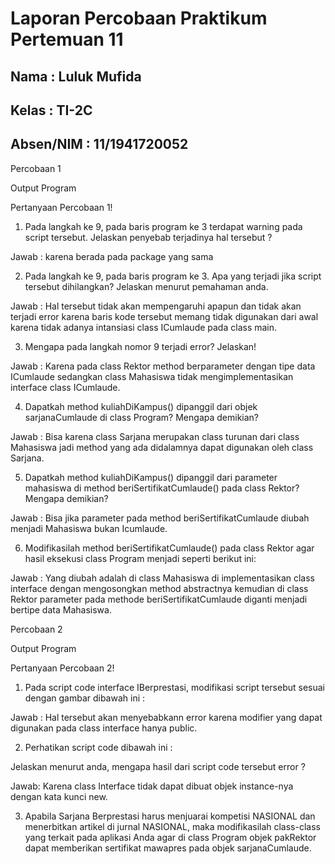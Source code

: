 # Laporan Percobaan Praktikum Pertemuan 11

## Nama : Luluk Mufida

## Kelas : TI-2C

## Absen/NIM : 11/1941720052

Percobaan 1

Output Program

Pertanyaan Percobaan 1!

1. Pada  langkah  ke  9,  pada  baris  program  ke  3  terdapat  warning  pada  script  tersebut. 
Jelaskan penyebab terjadinya hal tersebut ?

Jawab : karena berada pada package yang sama

2. Pada  langkah  ke  9,  pada  baris  program  ke  3.  Apa  yang  terjadi  jika  script  tersebut 
dihilangkan? Jelaskan menurut pemahaman anda.

Jawab : Hal tersebut tidak akan mempengaruhi apapun dan tidak akan terjadi error karena baris kode tersebut memang tidak digunakan dari awal karena tidak adanya intansiasi class ICumlaude pada class main.

3. Mengapa pada langkah nomor 9 terjadi error? Jelaskan!

Jawab : Karena pada class Rektor method berparameter dengan tipe data ICumlaude sedangkan class Mahasiswa tidak mengimplementasikan interface class ICumlaude.

4. Dapatkah method  kuliahDiKampus()  dipanggil dari objek  sarjanaCumlaude  di  class
Program? Mengapa demikian?

Jawab : Bisa karena class Sarjana merupakan class turunan dari class Mahasiswa jadi method yang ada didalamnya dapat digunakan oleh class Sarjana.

5. Dapatkah method  kuliahDiKampus()  dipanggil dari parameter  mahasiswa  di method 
beriSertifikatCumlaude() pada class Rektor? Mengapa demikian?

Jawab : Bisa jika parameter pada method beriSertifikatCumlaude diubah menjadi Mahasiswa bukan Icumlaude.

6. Modifikasilah method beriSertifikatCumlaude() pada class Rektor agar hasil eksekusi 
class Program menjadi seperti berikut ini:

Jawab : Yang diubah adalah di class Mahasiswa di implementasikan class interface dengan mengosongkan method abstractnya kemudian di class Rektor parameter pada methode beriSertifikatCumlaude diganti menjadi bertipe data Mahasiswa.

Percobaan 2

Output Program

Pertanyaan Percobaan 2!

1. Pada script code interface IBerprestasi, modifikasi script tersebut sesuai dengan gambar 
dibawah ini :

Jawab : Hal tersebut akan menyebabkann error karena modifier yang dapat digunakan pada class interface hanya public.

2. Perhatikan script code dibawah ini :

Jelaskan menurut anda, mengapa hasil dari script code tersebut error ?

Jawab: Karena class Interface tidak dapat dibuat objek instance-nya dengan kata kunci new.

3.  Apabila  Sarjana  Berprestasi  harus  menjuarai  kompetisi  NASIONAL  dan 
menerbitkan artikel di jurnal NASIONAL, maka modifikasilah  class-class yang terkait 
pada aplikasi Anda agar di class Program objek pakRektor dapat memberikan sertifikat 
mawapres pada objek sarjanaCumlaude.



